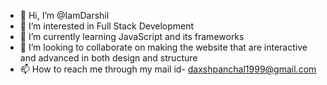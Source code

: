 - 👋 Hi, I’m @IamDarshil
- 👀 I’m interested in Full Stack Development
- 🌱 I’m currently learning JavaScript and its frameworks
- 💞️ I’m looking to collaborate on making the website that are interactive and advanced in both design and structure
- 📫 How to reach me through my mail id- daxshpanchal1999@gmail.com

<!---
IamDarshil/IamDarshil is a ✨ special ✨ repository because its `README.md` (this file) appears on your GitHub profile.
You can click the Preview link to take a look at your changes.
--->

